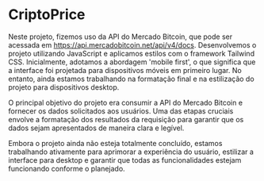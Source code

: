 # CriptoPrice

Neste projeto, fizemos uso da API do Mercado Bitcoin, que pode ser acessada em https://api.mercadobitcoin.net/api/v4/docs. Desenvolvemos o projeto utilizando JavaScript e aplicamos estilos com o framework Tailwind CSS. Inicialmente, adotamos a abordagem 'mobile first', o que significa que a interface foi projetada para dispositivos móveis em primeiro lugar. No entanto, ainda estamos trabalhando na formatação final e na estilização do projeto para dispositivos desktop.

O principal objetivo do projeto era consumir a API do Mercado Bitcoin e fornecer os dados solicitados aos usuários. Uma das etapas cruciais envolve a formatação dos resultados da requisição para garantir que os dados sejam apresentados de maneira clara e legível.

Embora o projeto ainda não esteja totalmente concluído, estamos trabalhando ativamente para aprimorar a experiência do usuário, estilizar a interface para desktop e garantir que todas as funcionalidades estejam funcionando conforme o planejado.